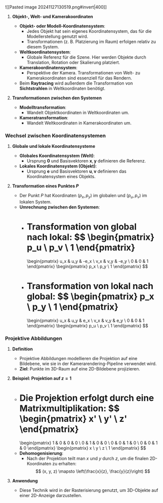 ![[Pasted image 20241127130519.png#invert|400]]
1. **Objekt-, Welt- und Kamerakoordinaten**
   - **Objekt- oder Modell-Koordinatensystem**:
     - Jedes Objekt hat sein eigenes Koordinatensystem, das für die Modellerstellung genutzt wird.
     - Transformationen (z. B. Platzierung im Raum) erfolgen relativ zu diesem System.
   - **Weltkoordinatensystem**:
     - Globale Referenz für die Szene. Hier werden Objekte durch Translation, Rotation oder Skalierung platziert.
   - **Kamerakoordinatensystem**:
     - Perspektive der Kamera. Transformationen von Welt- zu Kamerakoordinaten sind essenziell für das Rendern.
   - Beim **Raytracing** wird außerdem die Transformation von **Sichtstrahlen** in Weltkoordinaten benötigt.

2. **Transformationen zwischen den Systemen**
   - **Modelltransformation**:
     - Wandelt Objektkoordinaten in Weltkoordinaten um.
   - **Kameratransformation**:
     - Wandelt Weltkoordinaten in Kamerakoordinaten um.
### **Wechsel zwischen Koordinatensystemen**

1. **Globale und lokale Koordinatensysteme**
   - **Globales Koordinatensystem (Welt)**:
     - Ursprung $\mathbf{0}$ und Basisvektoren $\mathbf{x}, \mathbf{y}$ definieren die Referenz.
   - **Lokales Koordinatensystem (Objekt)**:
     - Ursprung $\mathbf{e}$ und Basisvektoren $\mathbf{u}, \mathbf{v}$ definieren das Koordinatensystem eines Objekts.

2. **Transformation eines Punktes $P$**
   - Der Punkt $P$ hat Koordinaten $(p_x, p_y)$ im globalen und $(p_u, p_v)$ im lokalen System.
   - **Umrechnung zwischen den Systemen**:
     - Transformation von global nach lokal:
       $$
       \begin{pmatrix}
       p_u \\ p_v \\ 1
       \end{pmatrix}
       = 
       \begin{pmatrix}
       u_x & u_y & -e_x \\ 
       v_x & v_y & -e_y \\
       0 & 0 & 1
       \end{pmatrix}
       \begin{pmatrix}
       p_x \\ p_y \\ 1
       \end{pmatrix}
       $$
     - Transformation von lokal nach global:
       $$
       \begin{pmatrix}
       p_x \\ p_y \\ 1
       \end{pmatrix}
       = 
       \begin{pmatrix}
       u_x & u_y & e_x \\ 
       v_x & v_y & e_y \\
       0 & 0 & 1
       \end{pmatrix}
       \begin{pmatrix}
       p_u \\ p_v \\ 1
       \end{pmatrix}
       $$
### **Projektive Abbildungen**

1. **Definition**
   - Projektive Abbildungen modellieren die Projektion auf eine Bildebene, wie sie in der Kamerarendering-Pipeline verwendet wird.
   - **Ziel**: Punkte im 3D-Raum auf eine 2D-Bildebene projizieren.

2. **Beispiel: Projektion auf $z = 1$**
   - Die Projektion erfolgt durch eine Matrixmultiplikation:
     $$
     \begin{pmatrix}
     x' \\ y' \\ z'
     \end{pmatrix}
     =
     \begin{pmatrix}
     1 & 0 & 0 & 0 \\
     0 & 1 & 0 & 0 \\
     0 & 0 & 1 & 0 \\
     0 & 0 & 1 & 0
     \end{pmatrix}
     \begin{pmatrix}
     x \\ y \\ z \\ 1
     \end{pmatrix}
     $$
   - **Dehomogenisierung**:
     - Nach der Projektion teilt man $x$ und $y$ durch $z$, um die finalen 2D-Koordinaten zu erhalten:
       $$
       (x, y, z) \mapsto \left(\frac{x}{z}, \frac{y}{z}\right)
       $$

3. **Anwendung**
   - Diese Technik wird in der Rasterisierung genutzt, um 3D-Objekte auf einer 2D-Anzeige darzustellen.

